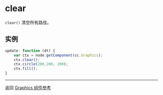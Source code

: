 # clear

`clear()` 清空所有路径。   

## 实例

```javascript
update: function (dt) {
    var ctx = node.getComponent(cc.Graphics);
    ctx.clear();
    ctx.circle(200,200, 200);
    ctx.fill();
}
```

<hr>

返回 [Graphics 组件参考](../../components/graphics.md)
